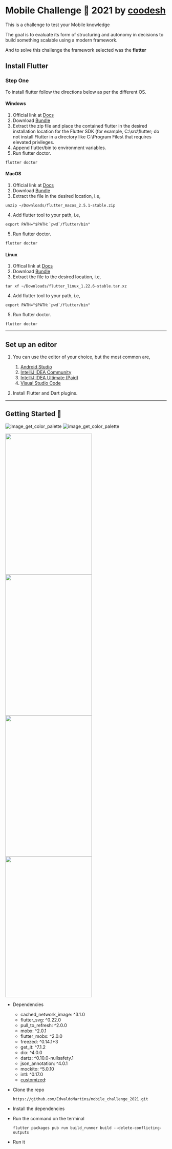 # Mobile Challenge 🏅 2021 by [coodesh](https://lab.coodesh.com/public-challenges/mobile-challenge-2021)

This is a challenge to test your Mobile knowledge

The goal is to evaluate its form of structuring and autonomy in decisions to build something scalable using a modern framework.

And to solve this challenge the framework selected was the **flutter**

## Install Flutter

### Step One
To install flutter follow the directions below as per the different OS.

#### Windows
1. Official link at [Docs](https://flutter.dev/docs/get-started/install/windows)
2. Download [Bundle](https://storage.googleapis.com/flutter_infra/releases/stable/windows/flutter_windows_v1.9.1+hotfix.2-stable.zip)
3. Extract the zip file and place the contained flutter in the desired installation location for the Flutter SDK (for example, C:\src\flutter; do not install Flutter in a directory like C:\Program Files\ that requires elevated privileges.
4. Append flutter/bin to environment variables.
5. Run flutter doctor.
```
flutter doctor
```

#### MacOS
1. Official link at [Docs](https://flutter.dev/docs/get-started/install/macos)
2. Download [Bundle](https://storage.googleapis.com/flutter_infra/releases/stable/macos/flutter_macos_v1.9.1+hotfix.2-stable.zip)
3. Extract the file in the desired location, i.e,
``` 
unzip ~/Downloads/flutter_macos_2.5.1-stable.zip
```
4. Add flutter tool to your path, i.e,
```        
export PATH="$PATH:`pwd`/flutter/bin"
```
5. Run flutter doctor.
```        
flutter doctor
```

#### Linux
1. Offical link at [Docs](https://flutter.dev/docs/get-started/install/linux)
2. Download [Bundle](https://storage.googleapis.com/flutter_infra/releases/stable/linux/flutter_linux_v1.9.1+hotfix.2-stable.tar.xz)
3. Extract the file to the desired location, i.e,
```        
tar xf ~/Downloads/flutter_linux_1.22.6-stable.tar.xz
```
4. Add flutter tool to your path, i.e,
```        
export PATH="$PATH:`pwd`/flutter/bin"
```
5. Run flutter doctor.
```
flutter doctor
```    

***
## Set up an editor

1. You can use the editor of your choice, but the most common are,
    1. [Android Studio](https://developer.android.com/studio)
    2. [IntelliJ IDEA Community](https://www.jetbrains.com/idea/download/)
    3. [IntelliJ IDEA Ultimate (Paid)](https://www.jetbrains.com/idea/download/)
    4. [Visual Studio Code](https://code.visualstudio.com/)

2. Install Flutter and Dart plugins.

***
## Getting Started 🚀

![image_get_color_palette](screenshots/template.png)
![image_get_color_palette](screenshots/demo.gif)

<p float="left;padding=10px">
<img src="/screenshots/smartmockups_1.png" width="270" height="440"> 
<img src="/screenshots/smartmockups_2.png" width="270" height="440"> 
<img src="/screenshots/smartmockups_4.png" width="270" height="440"> 
<img src="/screenshots/smartmockups_3.png" width="270" height="440"> 
 </p>

- Dependencies
    * cached_network_image: ^3.1.0
    * flutter_svg: ^0.22.0
    * pull_to_refresh: ^2.0.0
    * mobx: ^2.0.1
    * flutter_mobx: ^2.0.0
    * freezed: ^0.14.1+3
    * get_it: ^7.1.2
    * dio: ^4.0.0
    * dartz: ^0.10.0-nullsafety.1
    * json_annotation: ^4.0.1
    * mockito: ^5.0.10
    * intl: ^0.17.0
    * [customized](https://github.com/EdvaldoMartins/customized/):

- Clone the repo
   ``` 
   https://github.com/EdvaldoMartins/mobile_challenge_2021.git
   ```
- Install the dependencies
- Run the command on the terminal
  ``` 
  flutter packages pub run build_runner build --delete-conflicting-outputs
  ```
- Run it

